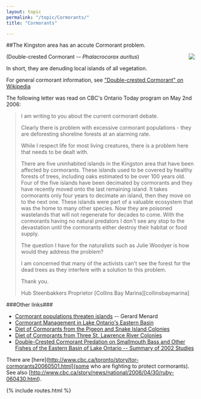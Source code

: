 ```yaml
---
layout: topic
permalink: "/topic/Cormorants/"
title: "Cormorants"

---
```


##The Kingston area has an accute Cormorant problem.

<img align="right" src="http://upload.wikimedia.org/wikipedia/en/thumb/f/fb/Phalacrocorax-auritus-007.jpg/240px-Phalacrocorax-auritus-007.jpg">

(Double-crested Cormorant -- *Phalacrocorax auritus*)

In short, they are denuding local islands of all vegetation.

For general cormorant information, see ["Double-crested Cormorant" on Wikipedia](http://en.wikipedia.org/wiki/Double-crested_Cormorant)

The following letter was read on CBC's Ontario Today program on May 2nd 2006:

> I am writing to you about the current cormorant debate.
>
> Clearly there is problem with excessive cormorant populations - they are deforesting shoreline forests at an alarming rate.
>
> While I respect life for most living creatures, there is a problem here that needs to be dealt with.
>
> There are five uninhabited islands in the Kingston area that have been affected by cormorants.  These islands used to be covered by healthy forests of trees, including oaks estimated to be over 100 years old.  Four of the five islands have been decimated by cormorants and they have recently moved onto the last remaining island.  It takes cormorants only four years to decimate an island, then they move on to the next one.  These islands were part of a valuable ecosystem that was the home to many other species.  Now they are poisoned wastelands that will not regenerate for decades to come.  With the cormorants having no natural predators I don't see any stop to the devastation until the cormorants either destroy their habitat or food supply.
>
> The question I have for the naturalists such as Julie Woodyer is how would they address the problem?
>
> I am concerned that many of the activists can't see the forest for the dead trees as they interfere with a solution to this problem.
>
> Thank you.
>
> Hub Steenbakkers
> Proprietor
> [Collins Bay Marina][collinsbaymarina]


###Other links###

*  [Cormorant populations threaten islands](http://www.ofah.org/Cormorants/News.cfm?A=Grab&DocID=16)  -- Gerard Menard
*  [Cormorant Management in Lake Ontario's Eastern Basin](http://www.great-lakes.org/6-11-01.html#nz8)
*  [Diet of Cormorants from the Pigeon and Snake Island Colonies](http://www.great-lakes.org/6-11-01.html#nz10)
*  [Diet of Cormorants from Three St. Lawrence River Colonies](http://www.great-lakes.org/6-11-01.html#nz11)
*  [Double-Crested Cormorant Predation on Smallmouth Bass and Other Fishes of the Eastern Basin of Lake Ontario -- Summary of 2002 Studies](http://www.dec.state.ny.us/website/dfwmr/cormorant/cormsec102.pdf)


There are [here](http://www.cbc.ca/toronto/story/tor-cormorants20060501.html](some who are fighting to protect cormorants).  See also [http://www.cbc.ca/story/news/national/2006/04/30/ruby-060430.html).

{% include routes.html %}
